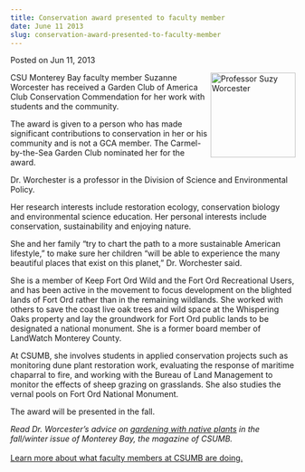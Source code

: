 ```yaml
---
title: Conservation award presented to faculty member
date: June 11 2013
slug: conservation-award-presented-to-faculty-member
---
```





<span class="date">Posted on Jun 11, 2013    </span>
<p><img alt="Professor Suzy Worcester" src="http://news.csumb.edu/sites/default/files/65/attachments/news/images/suzy-web.jpg" style="float:right; width:150px; height:150px">CSU Monterey Bay
faculty member Suzanne Worcester has received a Garden Club of
America Club Conservation Commendation for her work with students
and the community.</img></p>
<p>The award is given to a person who has made significant
contributions to conservation in her or his community and is not a
GCA member.&#xA0;The Carmel-by-the-Sea Garden Club nominated her
for the award.</p>
<p>Dr. Worchester is a professor in the Division of Science and
Environmental Policy.</p>
<p>Her research interests include restoration ecology, conservation
biology and environmental science education. Her personal interests
include conservation, sustainability and enjoying nature.</p>
<p>She and her family &#x201C;try to chart the path to a more sustainable
American lifestyle,&#x201D; to make sure her children &#x201C;will be able to
experience the many beautiful places that exist on this planet,&#x201D;
Dr. Worchester said.</p>
<p>She is a member of Keep Fort Ord Wild and the Fort Ord
Recreational Users, and has been active in the movement to focus
development on the blighted lands of Fort Ord rather than in the
remaining wildlands. She worked with others to save the coast live
oak trees and wild space at the Whispering Oaks property and lay
the groundwork for Fort Ord public lands to be designated a
national monument. She is a former board member of LandWatch
Monterey County.</p>
<p>At CSUMB, she involves students in applied conservation projects
such as monitoring dune plant restoration work, evaluating the
response of maritime chaparral to fire, and working with the Bureau
of Land Management to monitor the effects of sheep grazing on
grasslands. She also studies the vernal pools on Fort Ord National
Monument.</p>
<p>The award will be presented in the fall.</p>
<p><em>Read Dr. Worcester&#x2019;s advice on <a href="http://magazine.csumb.edu/news/2012/nov/6/gardening-native-plants" rel="nofollow">gardening with native plants</a> in the fall/winter
issue of Monterey Bay, the magazine of CSUMB.</em><br>
<br>
<a href="../../../2012/nov/25/faculty-highlights.html" rel="nofollow">Learn more about what faculty members at CSUMB are
doing.</a></br></br></p>





